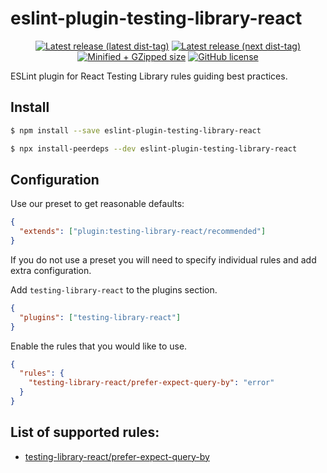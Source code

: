 # eslint-plugin-testing-library-react

<p align="center">
  <a href="https://www.npmjs.com/package/eslint-plugin-testing-library-react"><img src="https://badgen.net/npm/v/eslint-plugin-testing-library-react" alt="Latest release (latest dist-tag)" /></a> <a href="https://www.npmjs.com/package/eslint-plugin-testing-library-react"><img src="https://badgen.net/npm/v/eslint-plugin-testing-library-react/next" alt="Latest release (next dist-tag)" /></a> <a href="https://bundlephobia.com/result?p=eslint-plugin-testing-library-react"><img src="https://badgen.net/bundlephobia/minzip/eslint-plugin-testing-library-react" alt="Minified + GZipped size" /></a> <a href="https://github.com/commercetools/merchant-center-application-kit/blob/master/LICENSE"><img src="https://badgen.net/github/license/commercetools/merchant-center-application-kit" alt="GitHub license" /></a>
</p>

ESLint plugin for React Testing Library rules guiding best practices.

## Install

```bash
$ npm install --save eslint-plugin-testing-library-react

$ npx install-peerdeps --dev eslint-plugin-testing-library-react
```

## Configuration

Use our preset to get reasonable defaults:

```json
{
  "extends": ["plugin:testing-library-react/recommended"]
}
```

If you do not use a preset you will need to specify individual rules and add extra configuration.

Add `testing-library-react` to the plugins section.

```json
{
  "plugins": ["testing-library-react"]
}
```

Enable the rules that you would like to use.

```json
{
  "rules": {
    "testing-library-react/prefer-expect-query-by": "error"
  }
}
```

## List of supported rules:

- [testing-library-react/prefer-expect-query-by](./docs/rules/prefer-expect-query-by.md)
